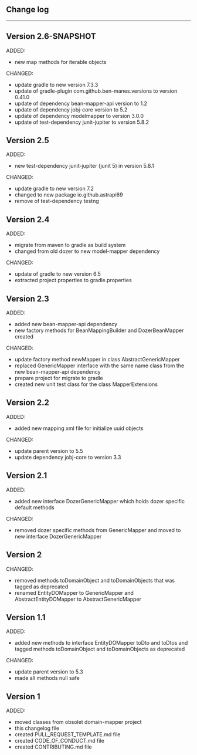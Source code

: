 ## Change log
----------------------

Version 2.6-SNAPSHOT
-------------

ADDED:

- new map methods for iterable objects

CHANGED:

- update gradle to new version 7.3.3
- update of gradle-plugin com.github.ben-manes.versions to version 0.41.0
- update of dependency bean-mapper-api version to 1.2
- update of dependency jobj-core version to 5.2
- update of dependency modelmapper to version 3.0.0
- update of test-dependency junit-jupiter to version 5.8.2

Version 2.5
-------------

ADDED:
 
- new test-dependency junit-jupiter (junit 5) in version 5.8.1

CHANGED:

- update gradle to new version 7.2
- changed to new package io.github.astrapi69
- remove of test-dependency testng 

Version 2.4
-------------

ADDED:
 
- migrate from maven to gradle as build system
- changed from old dozer to new model-mapper dependency

CHANGED:

- update of gradle to new version 6.5
- extracted project properties to gradle.properties

Version 2.3
-------------

ADDED:
  
- added new bean-mapper-api dependency
- new factory methods for BeanMappingBuilder and DozerBeanMapper created

CHANGED:

- update factory method newMapper in class AbstractGenericMapper 
- replaced GenericMapper interface with the same name class from the new bean-mapper-api dependency
- prepare project for migrate to gradle
- created new unit test class for the class MapperExtensions

Version 2.2
-------------

ADDED:
  
- added new mapping xml file for initialize uuid objects

CHANGED:

- update parent version to 5.5
- update dependency jobj-core to version 3.3

Version 2.1
-------------

ADDED:
  
- added new interface DozerGenericMapper which holds dozer specific default methods

CHANGED:

- removed dozer specific methods from GenericMapper and moved to new interface DozerGenericMapper

Version 2
-------------

CHANGED:

- removed methods toDomainObject and toDomainObjects that was tagged as deprecated
- renamed EntityDOMapper to GenericMapper and AbstractEntityDOMapper to AbstractGenericMapper

Version 1.1
-------------

ADDED:
  
- added new methods to interface EntityDOMapper toDto and toDtos and tagged methods toDomainObject and toDomainObjects as deprecated

CHANGED:

- update parent version to 5.3
- made all methods null safe

Version 1
-------------

ADDED:
  
- moved classes from obsolet domain-mapper project
- this changelog file
- created PULL_REQUEST_TEMPLATE.md file
- created CODE_OF_CONDUCT.md file
- created CONTRIBUTING.md file


